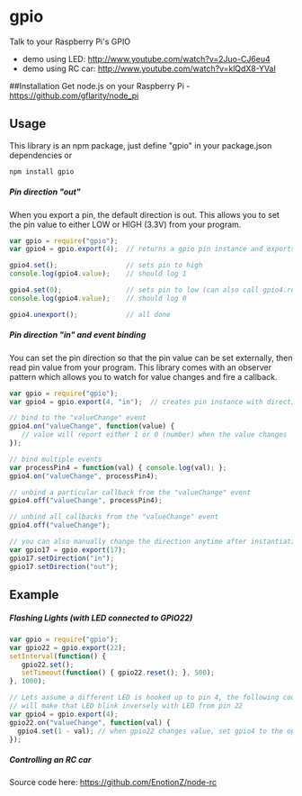 gpio
====
Talk to your Raspberry Pi's GPIO

* demo using LED: http://www.youtube.com/watch?v=2Juo-CJ6eu4
* demo using RC car: http://www.youtube.com/watch?v=klQdX8-YVaI

##Installation
Get node.js on your Raspberry Pi - https://github.com/gflarity/node_pi

## Usage

This library is an npm package, just define "gpio" in your package.json dependencies or
```js
npm install gpio
```

##### Pin direction "out"
When you export a pin, the default direction is out. This allows you to set the pin 
value to either LOW or HIGH (3.3V) from your program.
```js
var gpio = require("gpio");
var gpio4 = gpio.export(4);  // returns a gpio pin instance and exports that pin

gpio4.set();                 // sets pin to high
console.log(gpio4.value);    // should log 1

gpio4.set(0);                // sets pin to low (can also call gpio4.reset()
console.log(gpio4.value);    // should log 0

gpio4.unexport();            // all done
```

##### Pin direction "in" and event binding
You can set the pin direction so that the pin value can be set externally, then 
read pin value from your program. This library comes with an observer pattern which
allows you to watch for value changes and fire a callback.
```js
var gpio = require("gpio");
var gpio4 = gpio.export(4, "in");  // creates pin instance with direction "in"

// bind to the "valueChange" event
gpio4.on("valueChange", function(value) {
   // value will report either 1 or 0 (number) when the value changes
});

// bind multiple events
var processPin4 = function(val) { console.log(val); };
gpio4.on("valueChange", processPin4);

// unbind a particular callback from the "valueChange" event
gpio4.off("valueChange", processPin4);

// unbind all callbacks from the "valueChange" event
gpio4.off("valueChange");

// you can also manually change the direction anytime after instantiation
var gpio17 = gpio.export(17);
gpio17.setDirection("in");
gpio17.setDirection("out");
```

## Example
##### Flashing Lights (with LED connected to GPIO22)
```js
var gpio = require("gpio");
var gpio22 = gpio.export(22);
setInterval(function() {
   gpio22.set();
   setTimeout(function() { gpio22.reset(); }, 500);
}, 1000);

// Lets assume a different LED is hooked up to pin 4, the following code 
// will make that LED blink inversely with LED from pin 22 
var gpio4 = gpio.export(4);
gpio22.on("valueChange", function(val) {
  gpio4.set(1 - val); // when gpio22 changes value, set gpio4 to the opposite value
});
```

##### Controlling an RC car
Source code here: https://github.com/EnotionZ/node-rc

